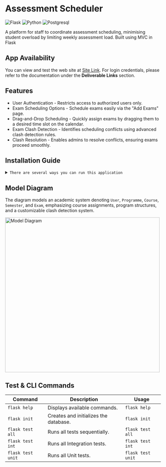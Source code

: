 # Assessment Scheduler
![Flask](https://img.shields.io/badge/Flask-000000?style=for-the-badge&logo=flask&logoColor=white)
![Python](https://img.shields.io/badge/Python-3776AB?style=for-the-badge&logo=python&logoColor=white)
![Postgresql](https://img.shields.io/badge/postgresql-4169e1?style=for-the-badge&logo=postgresql&logoColor=white)

A platform for staff to coordinate assessment scheduling, minimising student overload by limiting weekly assessment load. Built using MVC in Flask

## App Availability

You can view and test the web site at [Site Link](https://assessment-scheduler-0z5v.onrender.com). For login credentials, please refer to the documentation under the **Deliverable Links** section.

## Features

- User Authentication - Restricts access to authorized users only.  
- Exam Scheduling Options - Schedule exams easily via the "Add Exams" page.  
- Drag-and-Drop Scheduling - Quickly assign exams by dragging them to a desired time slot on the calendar.  
- Exam Clash Detection - Identifies scheduling conflicts using advanced clash detection rules.  
- Clash Resolution - Enables admins to resolve conflicts, ensuring exams proceed smoothly.  

## Installation Guide

<details>
<summary>
  <code>There are several ways you can run this application</code>
</summary>

1. **Clone the repository**:
    ```sh
    git clone https://github.com/Tink-A-Ton/assessment-scheduler.git
    cd assessment-scheduler
    ```

2. **(Optional) Create a virtual environment**:

- Using `venv`:
    ```sh
    python -m venv venv
    source venv/bin/activate    # On Windows use `venv\Scripts\activate`
    ```
- Using `conda`:
    ```sh
    conda create --name your-env-name python=3.x
    conda activate your-env-name
    ```

3. **Install the required packages**:
    ```sh
    pip install -r requirements.txt
    ```
    
4. **Initialize and Run the application**
    ```sh
    flask init && flask run
    ```

5. **Precondition Environment Variables**

    ```js
    ENV=DEVELOPMENT
    SQLALCHEMY_DATABASE_URI=sqlite:///development.db
    SECRET_KEY=feliciaisanegg
    JWT_ACCESS_TOKEN_EXPIRES=7
    SQLALCHEMY_TRACK_MODIFICATIONS=False
    TEMPLATES_AUTO_RELOAD=True
    SERVER_NAME=0.0.0.0
    PREFERRED_URL_SCHEME=https
    UPLOADED_PHOTOS_DEST=App/uploads
    JWT_ACCESS_COOKIE_NAME=access_token
    MAIL_DEFAULT_SENDER=assessment.scheduler.emails@gmail.com
    ```
To run the app, environment variables are required. While it uses PostgreSQL in production, SQLite can be used locally as specified in the sample `.env` file.


#### **Alernative**
- [Downloading repository as ZIP](https://github.com/Tink-A-Ton/assessment-scheduler/archive/refs/heads/main.zip)

</details>

## Model Diagram 

The diagram models an academic system denoting `User`, `Programme`, `Course`, `Semester`, and `Exam`, emphasizing course assignments, program structures, and a customizable clash detection system.

<img src="https://i.imgur.com/8jieMdD.png" alt="Model Diagram" height="500"/>

## Test & CLI Commands

| Command              | Description                                   | Usage                                |
|----------------------|-----------------------------------------------|--------------------------------------|
| `flask help`         | Displays available commands.                  | `flask help`                         |
| `flask init`         | Creates and initializes the database.         | `flask init`                         |
| `flask test all`     | Runs all tests sequentially.                  | `flask test all`                     |
| `flask test int`     | Runs all Integration tests.                   | `flask test int`                     |
| `flask test unit`    | Runs all Unit tests.                          | `flask test unit`                    |
